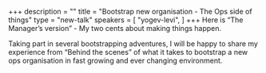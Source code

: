 +++
description = ""
title = "Bootstrap new organisation - The Ops side of things"
type = "new-talk"
speakers = [
        "yogev-levi",
]
+++
Here is “The Manager’s version” - My two cents about making things happen.

Taking part in several bootstrapping adventures, I will be happy to share my experience from “Behind the scenes” of what it takes to bootstrap a new ops organisation in fast growing and ever changing environment.